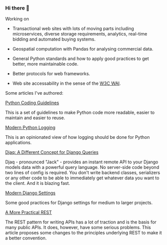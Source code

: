 ### Hi there 👋

Working on 

* Transactional web sites with lots of moving parts including
  microservices, diverse storage requirements, analytics, real-time
  bidding and automated buying systems.

* Geospatial computation with Pandas for analysing commercial data. 

* General Python standards and how to apply good practices to get
  better, more maintainable code.

* Better protocols for web frameworks.

* Web site accessability in the sense of the [W3C WAI](https://www.w3.org/WAI/fundamentals/accessibility-intro/).

Some articles I've authored:

[Python Coding Guidelines](https://github.com/paul-wolf/python_coding/blob/main/python_guidelines.md)

This is a set of guidelines to make Python code more readable, easier
to maintain and easier to reuse.

[Modern Python Logging](https://medium.com/@paul.wolf/modern-python-logging-9cab0d07a2ed)

This is an opinionated view of how logging should be done for Python applications.

[Djaq: A Different Concept for Django Queries](https://medium.com/@paul.wolf/djaq-a-different-concept-for-django-queries-92667af0fd17)

Djaq - pronounced "Jack" - provides an instant remote API to your
Django models data with a powerful query language. No server-side code
beyond two lines of config is required. You don't write backend
classes, serializers or any other code to be able to immediately get
whatever data you want to the client. And it is blazing fast.

[Modern Django Settings](https://medium.com/@paul.wolf/modern-django-settings-84ecc8bae446)

Some good practices for Django settings for medium to larger projects. 

[A More Practical REST](https://medium.com/@paul.wolf/a-more-practical-rest-e13699ab3b3)

The REST pattern for writing APIs has a lot of traction and is the
basis for many public APIs. It does, however, have some serious
problems. This article proposes some changes to the principles
underlying REST to make it a better convention.







<!--
**paul-wolf/paul-wolf** is a ✨ _special_ ✨ repository because its `README.md` (this file) appears on your GitHub profile.

Here are some ideas to get you started:

- 🔭 I’m currently working on ...
- 🌱 I’m currently learning ...
- 👯 I’m looking to collaborate on ...
- 🤔 I’m looking for help with ...
- 💬 Ask me about ...
- 📫 How to reach me: ...
- 😄 Pronouns: ...
- ⚡ Fun fact: ...
-->


